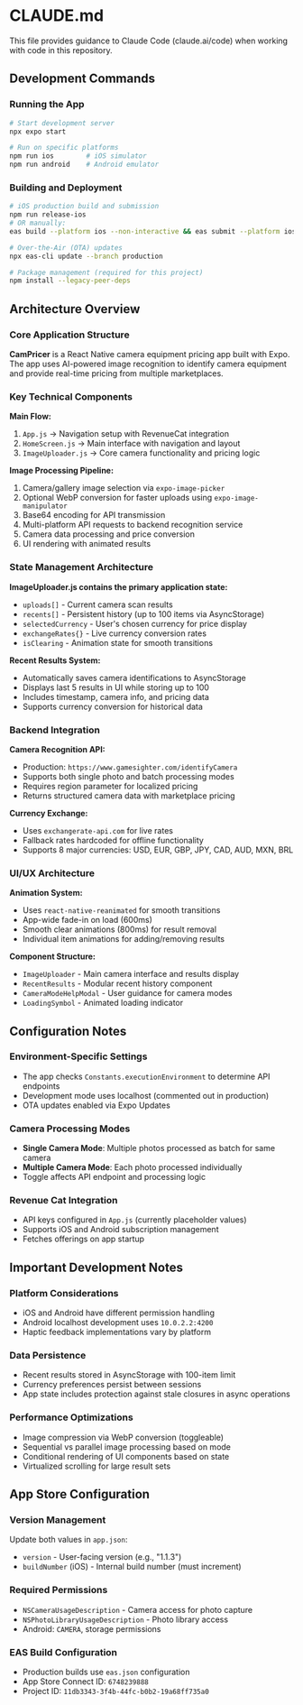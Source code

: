 # CLAUDE.md

This file provides guidance to Claude Code (claude.ai/code) when working with code in this repository.

## Development Commands

### Running the App
```bash
# Start development server
npx expo start

# Run on specific platforms
npm run ios        # iOS simulator
npm run android    # Android emulator
```

### Building and Deployment
```bash
# iOS production build and submission
npm run release-ios
# OR manually:
eas build --platform ios --non-interactive && eas submit --platform ios --latest --non-interactive

# Over-the-Air (OTA) updates
npx eas-cli update --branch production

# Package management (required for this project)
npm install --legacy-peer-deps
```

## Architecture Overview

### Core Application Structure
**CamPricer** is a React Native camera equipment pricing app built with Expo. The app uses AI-powered image recognition to identify camera equipment and provide real-time pricing from multiple marketplaces.

### Key Technical Components

**Main Flow:**
1. `App.js` → Navigation setup with RevenueCat integration
2. `HomeScreen.js` → Main interface with navigation and layout
3. `ImageUploader.js` → Core camera functionality and pricing logic

**Image Processing Pipeline:**
1. Camera/gallery image selection via `expo-image-picker`
2. Optional WebP conversion for faster uploads using `expo-image-manipulator`
3. Base64 encoding for API transmission
4. Multi-platform API requests to backend recognition service
5. Camera data processing and price conversion
6. UI rendering with animated results

### State Management Architecture

**ImageUploader.js contains the primary application state:**
- `uploads[]` - Current camera scan results
- `recents[]` - Persistent history (up to 100 items via AsyncStorage)
- `selectedCurrency` - User's chosen currency for price display
- `exchangeRates{}` - Live currency conversion rates
- `isClearing` - Animation state for smooth transitions

**Recent Results System:**
- Automatically saves camera identifications to AsyncStorage
- Displays last 5 results in UI while storing up to 100
- Includes timestamp, camera info, and pricing data
- Supports currency conversion for historical data

### Backend Integration

**Camera Recognition API:**
- Production: `https://www.gamesighter.com/identifyCamera`
- Supports both single photo and batch processing modes
- Requires region parameter for localized pricing
- Returns structured camera data with marketplace pricing

**Currency Exchange:**
- Uses `exchangerate-api.com` for live rates
- Fallback rates hardcoded for offline functionality
- Supports 8 major currencies: USD, EUR, GBP, JPY, CAD, AUD, MXN, BRL

### UI/UX Architecture

**Animation System:**
- Uses `react-native-reanimated` for smooth transitions
- App-wide fade-in on load (600ms)
- Smooth clear animations (800ms) for result removal
- Individual item animations for adding/removing results

**Component Structure:**
- `ImageUploader` - Main camera interface and results display
- `RecentResults` - Modular recent history component
- `CameraModeHelpModal` - User guidance for camera modes
- `LoadingSymbol` - Animated loading indicator

## Configuration Notes

### Environment-Specific Settings
- The app checks `Constants.executionEnvironment` to determine API endpoints
- Development mode uses localhost (commented out in production)
- OTA updates enabled via Expo Updates

### Camera Processing Modes
- **Single Camera Mode**: Multiple photos processed as batch for same camera
- **Multiple Camera Mode**: Each photo processed individually
- Toggle affects API endpoint and processing logic

### Revenue Cat Integration
- API keys configured in `App.js` (currently placeholder values)
- Supports iOS and Android subscription management
- Fetches offerings on app startup

## Important Development Notes

### Platform Considerations
- iOS and Android have different permission handling
- Android localhost development uses `10.0.2.2:4200`
- Haptic feedback implementations vary by platform

### Data Persistence
- Recent results stored in AsyncStorage with 100-item limit
- Currency preferences persist between sessions
- App state includes protection against stale closures in async operations

### Performance Optimizations
- Image compression via WebP conversion (toggleable)
- Sequential vs parallel image processing based on mode
- Conditional rendering of UI components based on state
- Virtualized scrolling for large result sets

## App Store Configuration

### Version Management
Update both values in `app.json`:
- `version` - User-facing version (e.g., "1.1.3")
- `buildNumber` (iOS) - Internal build number (must increment)

### Required Permissions
- `NSCameraUsageDescription` - Camera access for photo capture
- `NSPhotoLibraryUsageDescription` - Photo library access
- Android: `CAMERA`, storage permissions

### EAS Build Configuration
- Production builds use `eas.json` configuration
- App Store Connect ID: `6748239888`
- Project ID: `11db3343-3f4b-44fc-b0b2-19a68ff735a0`